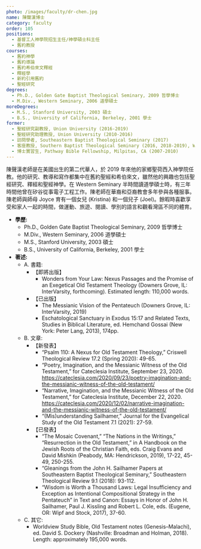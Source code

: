 ```yaml
---
photo: /images/faculty/dr-chen.jpg
name: 陳聲漢博士
category: faculty
order: 105
positions:
  - 基督工人神學院招生主任/神學碩士科主任
  - 舊約教授
courses:
  - 舊約神學
  - 舊約導論
  - 舊約希伯來文釋經
  - 釋經學
  - 新約引用舊約
  - 聖經研究
degrees:
  - Ph.D., Golden Gate Baptist Theological Seminary, 2009 哲學博士
  - M.Div., Western Seminary, 2006 道學碩士
moreDegrees:
  - M.S., Stanford University, 2003 碩士
  - B.S., University of California, Berkeley, 2001 學士
former:
  - 聖經研究副教授, Union University (2016-2019)
  - 聖經研究助理教授, Union University (2010-2016)
  - 訪問學者, Southeastern Baptist Theological Seminary (2017)
  - 客座教授, Southern Baptist Theological Seminary (2016, 2018-2019), Western Seminary (2008-2010), Golden Gate Baptist Theological Seminary (2008)
  - 博士實習生, Pathway Bible Fellowship, Milpitas, CA (2007-2010)
---
```


陳聲漢老師是在美國出生的第二代華人，於 2019 年來他的家鄉聖荷西入神學院任教。他的研究、教導和寫作都集中在舊約聖經和希伯來文，雖然他的興趣也包括聖經研究、釋經和聖經神學。在 Western Seminary 半時間讀道學碩士時，有三年時間他曾在矽谷從事電子工程工作。陳老師在華裔和亞裔教會多年參與各種服事。陳老師與師母 Joyce 育有一個女兒 (Kristina) 和一個兒子 (Joel)。餘暇時喜歡享受和家人一起的時間，做運動、旅遊、閱讀、學別的語言和觀看灣區不同的體育。

- **學歷:**
  - Ph.D., Golden Gate Baptist Theological Seminary, 2009 哲學博士
  - M.Div., Western Seminary, 2006 道學碩士
  - M.S., Stanford University, 2003 碩士
  - B.S., University of California, Berkeley, 2001 學士
- **著述:**
  - A. 書籍:
    - 【即將出版】
      - Wonders from Your Law: Nexus Passages and the Promise of an Exegetical Old Testament Theology (Downers Grove, IL: InterVarsity, forthcoming). Estimated length: 110,000 words.
    - 【已出版】
      - The Messianic Vision of the Pentateuch (Downers Grove, IL: InterVarsity, 2019)
      - Eschatological Sanctuary in Exodus 15:17 and Related Texts, Studies in Biblical Literature, ed. Hemchand Gossai (New York: Peter Lang, 2013), 174pp.
  - B. 文章:
    - 【新發表】
      - “Psalm 110: A Nexus for Old Testament Theology,” Criswell Theological Review 17.2 (Spring 2020): 49-65.
      - “Poetry, Imagination, and the Messianic Witness of the Old Testament,” for Cateclesia Institute, September 23, 2020. https://cateclesia.com/2020/09/23/poetry-imagination-and-the-messianic-witness-of-the-old-testament/
      - “Narrative, Imagination, and the Messianic Witness of the Old Testament,” for Cateclesia Institute, December 22, 2020. https://cateclesia.com/2020/12/02/narrative-imagination-and-the-messianic-witness-of-the-old-testament/
      - “(Mis)understanding Sailhamer,” Journal for the Evangelical Study of the Old Testament 7.1 (2021): 27-59.
    - 【已發表】
      - “The Mosaic Covenant,” “The Nations in the Writings,” “Resurrection in the Old Testament,” in A Handbook on the Jewish Roots of the Christian Faith, eds. Craig Evans and David Mishkin (Peabody, MA: Hendrickson, 2019), 17-22, 45-49, 250-255.
      - “Gleanings from the John H. Sailhamer Papers at Southeastern Baptist Theological Seminary,” Southeastern Theological Review 9.1 (2018): 93-112.
      - “Wisdom is Worth a Thousand Laws: Legal Insufficiency and Exception as Intentional Compositional Strategy in the Pentateuch” in Text and Canon: Essays in Honor of John H. Sailhamer, Paul J. Kissling and Robert L. Cole, eds. (Eugene, OR: Wipf and Stock, 2017), 37-60.
  - C. 其它:
    - Worldview Study Bible, Old Testament notes (Genesis–Malachi), ed. David S. Dockery (Nashville: Broadman and Holman, 2018). Length: approximately 195,000 words.
